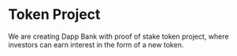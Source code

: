 
# Token Project 

We are creating Dapp Bank with proof of stake token project, where investors can earn interest in the form of a new token.  
